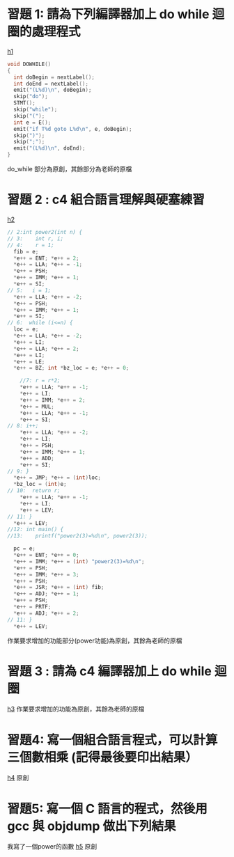 # 習題 1: 請為下列編譯器加上 do while 迴圈的處理程式
[h1](https://github.com/codewhight/_sp/tree/main/h1/03c-compiler3)
```c
void DOWHILE() 
{
  int doBegin = nextLabel();
  int doEnd = nextLabel();
  emit("(L%d)\n", doBegin);
  skip("do");
  STMT();
  skip("while");
  skip("(");
  int e = E();
  emit("if T%d goto L%d\n", e, doBegin);
  skip(")");
  skip(";");
  emit("(L%d)\n", doEnd);
}
```
do_while 部分為原創，其餘部分為老師的原檔

# 習題 2 : c4 組合語言理解與硬塞練習
[h2](https://github.com/codewhight/_sp/tree/main/h2/00d-c4symdump)
```c
// 2:int power2(int n) {
// 3:    int r, i;
// 4:    r = 1;
  fib = e;
  *e++ = ENT; *e++ = 2;
  *e++ = LLA; *e++ = -1;
  *e++ = PSH;
  *e++ = IMM; *e++ = 1;
  *e++ = SI;
// 5:   i = 1;
  *e++ = LLA; *e++ = -2;
  *e++ = PSH;
  *e++ = IMM; *e++ = 1;
  *e++ = SI;
// 6:  while (i<=n) {
  loc = e;
  *e++ = LLA; *e++ = -2;
  *e++ = LI;
  *e++ = LLA; *e++ = 2;
  *e++ = LI;
  *e++ = LE;
  *e++ = BZ; int *bz_loc = e; *e++ = 0;

    //7: r = r*2;
    *e++ = LLA; *e++ = -1;
    *e++ = LI;
    *e++ = IMM; *e++ = 2;
    *e++ = MUL;
    *e++ = LLA; *e++ = -1;
    *e++ = SI;
// 8: i++;
    *e++ = LLA; *e++ = -2;
    *e++ = LI;
    *e++ = PSH;
    *e++ = IMM; *e++ = 1;
    *e++ = ADD;
    *e++ = SI;
// 9: }
  *e++ = JMP; *e++ = (int)loc;
  *bz_loc = (int)e;
// 10:  return r;
    *e++ = LLA; *e++ = -1;
    *e++ = LI;
    *e++ = LEV;
// 11: }
  *e++ = LEV;
//12: int main() {
//13:    printf("power2(3)=%d\n", power2(3));

  pc = e;
  *e++ = ENT; *e++ = 0;
  *e++ = IMM; *e++ = (int) "power2(3)=%d\n";
  *e++ = PSH;
  *e++ = IMM; *e++ = 3;
  *e++ = PSH;
  *e++ = JSR; *e++ = (int) fib;
  *e++ = ADJ; *e++ = 1;
  *e++ = PSH;
  *e++ = PRTF;
  *e++ = ADJ; *e++ = 2;
// 11: }
  *e++ = LEV;
```
作業要求增加的功能部分(power功能)為原創，其餘為老師的原檔

# 習題 3 : 請為 c4 編譯器加上 do while 迴圈
[h3](https://github.com/codewhight/_sp/tree/main/h3/00e-c4for)
作業要求增加的功能為原創，其餘為老師的原檔

# 習題4: 寫一個組合語言程式，可以計算三個數相乘 (記得最後要印出結果）
[h4](https://github.com/codewhight/_sp/tree/main/h4)
原創

# 習題5: 寫一個 C 語言的程式，然後用 gcc 與 objdump 做出下列結果
我寫了一個power的函數
[h5]([./week6//readme.md](https://github.com/codewhight/_sp/tree/main/h5))
原創

